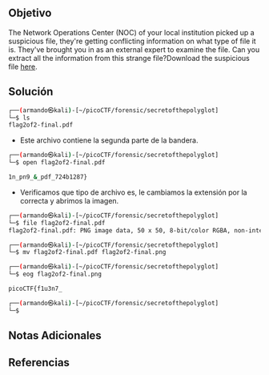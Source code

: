 ## Objetivo
The Network Operations Center (NOC) of your local institution picked up a suspicious file, they're getting conflicting information on what type of file it is. They've brought you in as an external expert to examine the file. Can you extract all the information from this strange file?Download the suspicious file [here](https://artifacts.picoctf.net/c_titan/97/flag2of2-final.pdf).
## Solución

```bash
┌──(armando㉿kali)-[~/picoCTF/forensic/secretofthepolyglot]
└─$ ls
flag2of2-final.pdf
```
- Este archivo contiene la segunda parte de la bandera.
```bash
┌──(armando㉿kali)-[~/picoCTF/forensic/secretofthepolyglot]
└─$ open flag2of2-final.pdf 

1n_pn9_&_pdf_724b1287}
```
- Verificamos que tipo de archivo es, le cambiamos la extensión por la correcta y abrimos la imagen.
```bash
┌──(armando㉿kali)-[~/picoCTF/forensic/secretofthepolyglot]
└─$ file flag2of2-final.pdf               
flag2of2-final.pdf: PNG image data, 50 x 50, 8-bit/color RGBA, non-interlaced

┌──(armando㉿kali)-[~/picoCTF/forensic/secretofthepolyglot]
└─$ mv flag2of2-final.pdf flag2of2-final.png            

┌──(armando㉿kali)-[~/picoCTF/forensic/secretofthepolyglot]
└─$ eog flag2of2-final.png               

picoCTF{f1u3n7_

┌──(armando㉿kali)-[~/picoCTF/forensic/secretofthepolyglot]
└─$
```

## Notas Adicionales
## Referencias